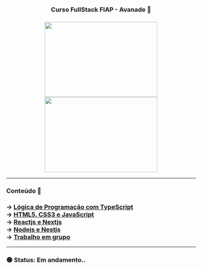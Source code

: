 <div align="center">
  <h3>Curso FullStack FIAP - Avanade 🚀<h3>
  <img src="https://user-images.githubusercontent.com/95291739/193939208-8e5cacac-f254-41dd-a9ad-e64502c6b589.png" width="300" height="200"/>
  <img src="https://image.slidesharecdn.com/thepresentationmim-180411124648/95/masters-in-microsoft-2018-blockchain-1-638.jpg?cb=1523451263" width="300" height="200"/>
</div>

<hr>
<h3>Conteúdo 📕<h3>
→ <a href="https://github.com/LucimaraSouzah/Training-FIAP/tree/main/logica">Lógica de Programação com TypeScript</a><br>
→ <a href="https://github.com/LucimaraSouzah/Training-FIAP/tree/main/web">HTML5, CSS3 e JavaScript</a><br>
→ <a href="https://github.com/LucimaraSouzah/Training-FIAP/tree/main/react">Reactjs e Nextjs</a><br>
→ <a href="https://github.com/LucimaraSouzah/Training-FIAP/tree/main/node">Nodejs e Nestjs</a><br>
→ <a href="https://github.com/LucimaraSouzah/Training-FIAP/tree/main/desafios">Trabalho em grupo</a>

<hr>
<h3>🟢 Status: Em andamento.. <h3>
